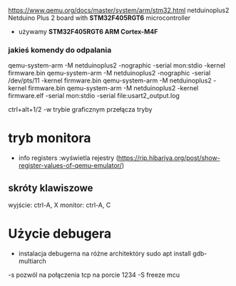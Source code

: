 
https://www.qemu.org/docs/master/system/arm/stm32.html
netduinoplus2 Netduino Plus 2 board with **STM32F405RGT6** microcontroller 
- używamy **STM32F405RGT6 ARM Cortex-M4F**

### jakieś komendy do odpalania
qemu-system-arm -M netduinoplus2 -nographic -serial mon:stdio -kernel firmware.bin
qemu-system-arm -M netduinoplus2 -nographic -serial /dev/pts/11 -kernel firmware.bin
qemu-system-arm -M netduinoplus2 -kernel firmware.bin
qemu-system-arm -M netduinoplus2 -kernel firmware.elf -serial mon:stdio -serial file:usart2_output.log

ctrl+alt+1/2 -w trybie graficznym przełącza tryby

# tryb monitora

- info registers :wyświetla rejestry (https://rip.hibariya.org/post/show-register-values-of-qemu-emulator/)

## skróty klawiszowe
wyjście: ctrl-A, X
monitor: ctrl-A, C 

# Użycie debugera
- instalacja debugerna na różne architektóry
	sudo apt install gdb-multiarch

-s pozwól na połączenia tcp na porcie 1234
-S freeze mcu

